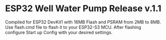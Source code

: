 # ESP32 Well Water Pump Release v.1.1
Compiled for ESP32 DevKit1 with 16MB Flash and PSRAM from 2MB to 8MB.
Use flash.cmd file to flash it to your ESP32-S3 MCU.
After flashing configure Start up Config with your desired settings.